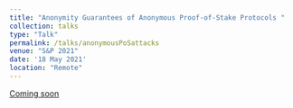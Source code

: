 ```yaml
---
title: "Anonymity Guarantees of Anonymous Proof-of-Stake Protocols "
collection: talks
type: "Talk"
permalink: /talks/anonymousPoSattacks
venue: "S&P 2021"
date: '18 May 2021'
location: "Remote"
---
```


[Coming soon]()
